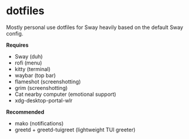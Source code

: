 # dotfiles
Mostly personal use dotfiles for Sway heavily based on the default Sway config.

**Requires**
- Sway (duh)
- rofi (menu)
- kitty (terminal)
- waybar (top bar)
- flameshot (screenshotting)
- grim (screenshotting)
- Cat nearby computer (emotional support)
- xdg-desktop-portal-wlr

**Recommended**
- mako (notifications)
- greetd + greetd-tuigreet (lightweight TUI greeter)
